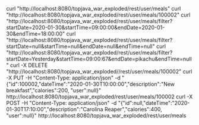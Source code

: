 curl "http://localhost:8080/topjava_war_exploded/rest/user/meals"
curl "http://localhost:8080/topjava_war_exploded/rest/user/meals/100002"
curl "http://localhost:8080/topjava_war_exploded/rest/user/meals/filter?startDate=2020-01-30&startTime=09:00:00&endDate=2020-01-30&endTime=18:00:00"
curl "http://localhost:8080/topjava_war_exploded/rest/user/meals/filter?startDate=null&startTime=null&endDate=null&endTime=null"
curl "http://localhost:8080/topjava_war_exploded/rest/user/meals/filter?startDate=Yesterday&startTime=09:00:67&endDate=pikachu&endTime=null"
curl -X DELETE "http://localhost:8080/topjava_war_exploded//rest/user/meals/100002"
curl -X PUT -H "Content-Type: application/json" -d "{\"id\":100002,\"dateTime\":\"2020-01-30T10:00:00\",\"description\":\"New breakfast\",\"calories\":200, \"user\":null}" http://localhost:8080/topjava_war_exploded/rest/user/meals/100002
curl -X POST -H "Content-Type: application/json" -d "{\"id\":null,\"dateTime\":\"2020-01-30T17:10:00\",\"description\":\"Carolina Reaper\",\"calories\":400, \"user\":null}"  http://localhost:8080/topjava_war_exploded/rest/user/meals